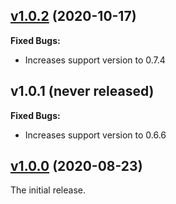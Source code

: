 ## [v1.0.2](https://github.com/illandril/FoundryVTT-chat-enhancements/releases/tag/v1.0.2) (2020-10-17)
**Fixed Bugs:**
* Increases support version to 0.7.4

## v1.0.1 (never released)
**Fixed Bugs:**
* Increases support version to 0.6.6

## [v1.0.0](https://github.com/illandril/FoundryVTT-chat-enhancements/releases/tag/v1.0.0) (2020-08-23)
The initial release.

